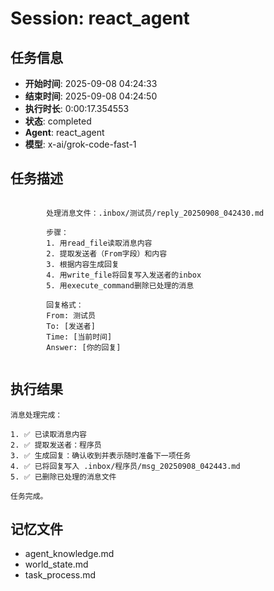 # Session: react_agent

## 任务信息
- **开始时间**: 2025-09-08 04:24:33
- **结束时间**: 2025-09-08 04:24:50
- **执行时长**: 0:00:17.354553
- **状态**: completed
- **Agent**: react_agent
- **模型**: x-ai/grok-code-fast-1

## 任务描述
```

        处理消息文件：.inbox/测试员/reply_20250908_042430.md
        
        步骤：
        1. 用read_file读取消息内容
        2. 提取发送者（From字段）和内容
        3. 根据内容生成回复
        4. 用write_file将回复写入发送者的inbox
        5. 用execute_command删除已处理的消息
        
        回复格式：
        From: 测试员
        To: [发送者]
        Time: [当前时间]
        Answer: [你的回复]
        
```

## 执行结果
```
消息处理完成：

1. ✅ 已读取消息内容
2. ✅ 提取发送者：程序员
3. ✅ 生成回复：确认收到并表示随时准备下一项任务
4. ✅ 已将回复写入 .inbox/程序员/msg_20250908_042443.md
5. ✅ 已删除已处理的消息文件

任务完成。
```

## 记忆文件
- agent_knowledge.md
- world_state.md  
- task_process.md

